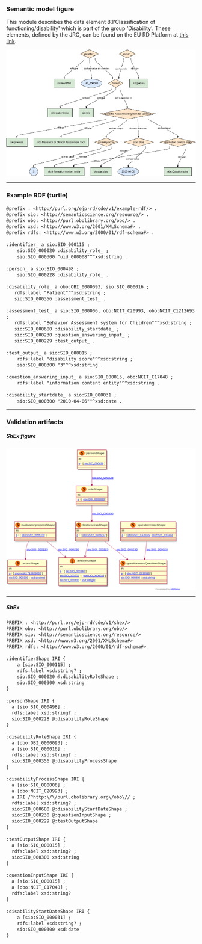 ### Semantic model figure

This module describes the data element 8.1'Classification of functioning/disability' which is part of the group 'Disability'. These elements, defined by the JRC, can be found on the EU RD Platform at [this link](https://eu-rd-platform.jrc.ec.europa.eu/sites/default/files/CDS/EU_RD_Platform_CDS_Final.pdf).

<p align="center">
    <a href="../images/rdf/10_Disability.png" target="_blank">
        <img src="../images/rdf/10_Disability.png">
    </a>
</p>


***

### Example RDF (turtle)

```ttl
@prefix : <http://purl.org/ejp-rd/cde/v1/example-rdf/> .
@prefix sio: <http://semanticscience.org/resource/> .
@prefix obo: <http://purl.obolibrary.org/obo/> .
@prefix xsd: <http://www.w3.org/2001/XMLSchema#> .
@prefix rdfs: <http://www.w3.org/2000/01/rdf-schema#> .

:identifier_ a sio:SIO_000115 ;
    sio:SIO_000020 :disability_role_ ;
    sio:SIO_000300 "uid_000008"^^xsd:string .

:person_ a sio:SIO_000498 ;
    sio:SIO_000228 :disability_role_ .

:disability_role_ a obo:OBI_0000093, sio:SIO_000016 ;
   rdfs:label "Patient"^^xsd:string ;
   sio:SIO_000356 :assessment_test_ .

:assessment_test_ a sio:SIO_000006, obo:NCIT_C20993, obo:NCIT_C1212693 ;
   rdfs:label "Behavior Assessment system for Children"^^xsd:string ;
   sio:SIO_000680 :disability_startdate_ ;
   sio:SIO_000230 :question_answering_input_ ;
   sio:SIO_000229 :test_output_ .

:test_output_ a sio:SIO_000015 ;
    rdfs:label "disability score"^^xsd:string ;
    sio:SIO_000300 "3"^^xsd:string .

:question_answering_input_ a sio:SIO_000015, obo:NCIT_C17048 ;
    rdfs:label "information content entity"^^xsd:string .

:disability_startdate_ a sio:SIO_000031 ;
    sio:SIO_000300 "2010-04-06"^^xsd:date .
```

***

### Validation artifacts 
##### ShEx figure

<p align="center">
    <a href="../images/shex/10_Disability.png" target="_blank">
        <img src="../images/shex/10_Disability.png">
    </a>
</p>


***
##### ShEx

``` ShEx
PREFIX : <http://purl.org/ejp-rd/cde/v1/shex/>
PREFIX obo: <http://purl.obolibrary.org/obo/> 
PREFIX sio: <http://semanticscience.org/resource/>
PREFIX xsd: <http://www.w3.org/2001/XMLSchema#> 
PREFIX rdfs: <http://www.w3.org/2000/01/rdf-schema#>

:identifierShape IRI {
    a [sio:SIO_000115] ;
    rdfs:label xsd:string? ;
    sio:SIO_000020 @:disabilityRoleShape ;
    sio:SIO_000300 xsd:string
}

:personShape IRI { 
  a [sio:SIO_000498] ;
  rdfs:label xsd:string? ;
  sio:SIO_000228 @:disabilityRoleShape
}

:disabilityRoleShape IRI {
  a [obo:OBI_0000093] ;
  a [sio:SIO_000016] ;
  rdfs:label xsd:string? ;
  sio:SIO_000356 @:disabilityProcessShape
}

:disabilityProcessShape IRI {
  a [sio:SIO_000006] ;
  a [obo:NCIT_C20993] ;
  a IRI /^http:\/\/purl.obolibrary.org\/obo\// ;
  rdfs:label xsd:string? ;
  sio:SIO_000680 @:disabilityStartDateShape ;
  sio:SIO_000230 @:questionInputShape ;
  sio:SIO_000229 @:testOutputShape
}

:testOutputShape IRI {
  a [sio:SIO_000015] ;
  rdfs:label xsd:string? ;
  sio:SIO_000300 xsd:string
}

:questionInputShape IRI {
  a [sio:SIO_000015] ;
  a [obo:NCIT_C17048] ;
  rdfs:label xsd:string? 
}

:disabilityStartDateShape IRI {
    a [sio:SIO_000031] ;
    rdfs:label xsd:string? ;
    sio:SIO_000300 xsd:date
}
```
